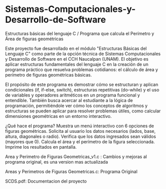 # Sistemas-Computacionales-y-Desarrollo-de-Software
Estructuras básicas del lenguaje C  / Programa que calcula el Perímetro y Área de figuras geométricas

Este proyecto fue desarrollado en el módulo "Estructuras Básicas del Lenguaje C" como parte de la opción técnica de Sistemas Computacionales y Desarrollo de Software en el CCH Naucalpan (UNAM). El objetivo es aplicar estructuras fundamentales del lenguaje C en la creación de un programa práctico que resuelva problemas cotidianos: el cálculo de área y perímetro de figuras geométricas básicas.

El propósito de este programa es demostrar cómo se estructuran y aplican condicionales (if, if-else, switch), estructuras repetitivas (do-while) y el uso de variables y operadores aritméticos en un programa funcional y entendible.
También busca acercar al estudiante a la lógica de programación, permitiéndole ver cómo los conceptos de algoritmos y estructuras se pueden aplicar para resolver problemas útiles, como calcular dimensiones geométricas en un entorno interactivo.

¿Qué hace el programa?
Muestra un menú interactivo con 6 opciones de figuras geométricas.
Solicita al usuario los datos necesarios (lados, base, altura, diagonales o radio).
Verifica que los datos ingresados sean válidos (mayores que 0).
Calcula el área y el perímetro de la figura seleccionada.
Imprime los resultados en pantalla.




Area y Perimetro de Figuras Geometricas_v1.c : Cambios y mejoras al programa original, es una version mas actualizada 

Areas y Perimetros de Figuras Geometricas.c: Programa Original

SCDS.pdf: Documentacion del proyecto
